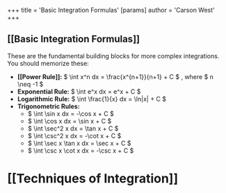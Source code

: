 +++
 title = 'Basic Integration Formulas'
[params]
	author = 'Carson West'
+++
## [[Basic Integration Formulas]] 
These are the fundamental building blocks for more complex integrations.  You should memorize these:

* **[[Power Rule]]:**  $ \int x^n dx = \frac{x^{n+1}}{n+1} + C $ , where  $ n \neq -1 $ 
* **Exponential Rule:**  $ \int e^x dx = e^x + C $ 
* **Logarithmic Rule:**  $ \int \frac{1}{x} dx = \ln|x| + C $ 
* **Trigonometric Rules:**
    *  $ \int \sin x dx = -\cos x + C $ 
    *  $ \int \cos x dx = \sin x + C $ 
    *  $ \int \sec^2 x dx = \tan x + C $ 
    *  $ \int \csc^2 x dx = -\cot x + C $ 
    *  $ \int \sec x \tan x dx = \sec x + C $ 
    *  $ \int \csc x \cot x dx = -\csc x + C $ 

# [[Techniques of Integration]]